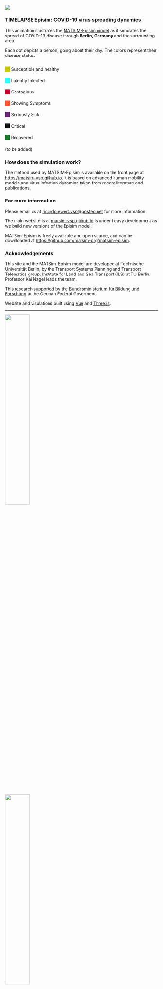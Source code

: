 <img src="./images/banner.jpg" >

### TIMELAPSE Episim: COVID-19 virus spreading dynamics

This animation illustrates the [MATSIM-Episim model](https://matsim-vsp.github.io) as it simulates the spread of COVID-19 disease through **Berlin, Germany** and the surrounding area.

Each dot depicts a person, going about their day. The colors represent their disease status:

<div style="display: flex; flex-direction: column; margin-bottom: 1rem;">

<p style="margin-bottom: 0.4rem;"><span style="background-color: rgb(200,200,0)">&nbsp;&nbsp;&nbsp;&nbsp;</span> Susceptible and healthy</p>

<p style="margin-bottom: 0.4rem;"><span style="background-color: rgb(48,255,255)">&nbsp;&nbsp;&nbsp;&nbsp;</span>
    Latently Infected</p>

<p style="margin-bottom: 0.4rem;"><span style="background-color: rgb(200,0,50)">&nbsp;&nbsp;&nbsp;&nbsp;</span>
    Contagious</p>

<p style="margin-bottom: 0.4rem;"><span style="background-color: rgb(255,85,50)">&nbsp;&nbsp;&nbsp;&nbsp;</span>
    Showing Symptoms</p>

<p style="margin-bottom: 0.4rem;"><span style="background-color: rgb(110,40,120)">&nbsp;&nbsp;&nbsp;&nbsp;</span>
    Seriously Sick</p>

<p style="margin-bottom: 0.4rem;"><span style="background-color: rgb(20,20,20)">&nbsp;&nbsp;&nbsp;&nbsp;</span>
    Critical</p>

<p style="margin-bottom: 0.4rem;"><span style="background-color: rgb(26,122,44)">&nbsp;&nbsp;&nbsp;&nbsp;</span>
    Recovered</p>

</div>

(to be added)

### How does the simulation work?

The method used by MATSIM-Episim is available on the front page at <https://matsim-vsp.github.io>. It is based on advanced human mobility models and virus infection dynamics taken from recent literature and publications.

### For more information

Please email us at [ricardo.ewert.vsp@posteo.net](mailto:ricardo.ewert.vsp@posteo.net) for more information.

The main website is at [matsim-vsp.github.io](https://matsim-vsp.github.io) is under heavy development as we build new versions of the Episim model.

MATSim-Episim is freely available and open source, and can be downloaded at <https://github.com/matsim-org/matsim-episim>.

### Acknowledgements

This site and the MATSim-Episim model are developed at Technische Universität Berlin, by the Transport Systems Planning and Transport Telematics group, Institute for Land and Sea Transport (ILS) at TU Berlin. Professor Kai Nagel leads the team.

This research supported by the [Bundesministerium für Bildung und Forschung](https://bmbf.de) at the German Federal Goverment.

Website and visulations built using [Vue](https://vuejs.org) and [Three.js](https://threejs.org).

<hr>

<img src="./images/matsim-logo-blue.png" width="40%">

<br/>
<br/>

<img src="./images/tu-logo.png" width="40%">

<br/>
<br/>
<br/>
<br/>
